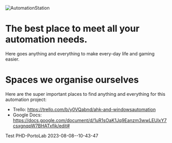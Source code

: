 ![AutomationStation](https://github.com/Galbrush/AutomationStation/assets/91205026/ef309a0a-f8d0-4c25-83b1-86d0b3ed5859)


# The best place to meet all your automation needs. 
Here goes anything and everything to make every-day life and gaming easier.


# Spaces we organise ourselves
Here are the super important places to find anything and everything for this automation project: 
* Trello: https://trello.com/b/y0VQabnd/ahk-and-windowsautomation
* Google Docs: https://docs.google.com/document/d/1uR1sOaK1Jq9Eanzm3wwLEUlxY7csxgnqpW7BHATxfik/edit#

Test PHD-PortoLab 2023-08-08--10-43-47